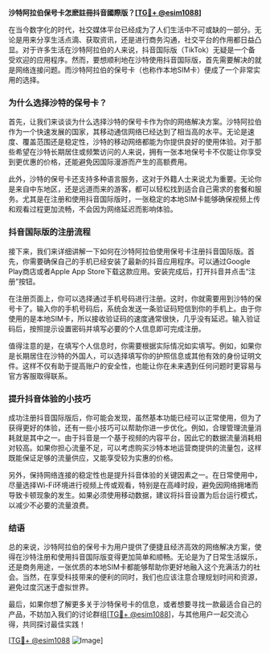 **沙特阿拉伯保号卡怎麽註冊抖音國際版？[[TG💪+ @esim1088](https://t.me/s/esim1088)]**

在当今数字化的时代，社交媒体平台已经成为了人们生活中不可或缺的一部分。无论是用来分享生活点滴、获取资讯，还是进行商务沟通，社交平台的作用都日益凸显。对于许多生活在沙特阿拉伯的人来说，抖音国际版（TikTok）无疑是一个备受欢迎的应用程序。然而，要想顺利地在沙特使用抖音国际版，首先需要解决的就是网络连接问题。而沙特阿拉伯的保号卡（也称作本地SIM卡）便成了一个非常实用的选择。

### 为什么选择沙特的保号卡？

首先，让我们来谈谈为什么选择沙特的保号卡作为你的网络解决方案。沙特阿拉伯作为一个快速发展的国家，其移动通信网络已经达到了相当高的水平。无论是速度、覆盖范围还是稳定性，沙特的移动网络都能为你提供良好的使用体验。对于那些希望在沙特长期居住或频繁访问的人来说，拥有一张本地保号卡不仅能让你享受到更优惠的价格，还能避免因国际漫游而产生的高额费用。

此外，沙特的保号卡还支持多种语言服务，这对于外籍人士来说尤为重要。无论你是来自中东地区，还是远道而来的游客，都可以轻松找到适合自己需求的套餐和服务。尤其是在注册和使用抖音国际版时，一张稳定的本地SIM卡能够确保视频上传和观看过程更加流畅，不会因为网络延迟而影响体验。

### 抖音国际版的注册流程

接下来，我们来详细讲解一下如何在沙特阿拉伯使用保号卡注册抖音国际版。首先，你需要确保自己的手机已经安装了最新的抖音应用程序。可以通过Google Play商店或者Apple App Store下载这款应用。安装完成后，打开抖音并点击“注册”按钮。

在注册页面上，你可以选择通过手机号码进行注册。这时，你就需要用到沙特的保号卡了。输入你的手机号码后，系统会发送一条验证码短信到你的手机上。由于你使用的是本地SIM卡，所以接收验证码的速度通常很快，几乎没有延迟。输入验证码后，按照提示设置密码并填写必要的个人信息即可完成注册。

值得注意的是，在填写个人信息时，你需要根据实际情况如实填写。例如，如果你是长期居住在沙特的外国人，可以选择填写你的护照信息或其他有效的身份证明文件。这样不仅有助于提高账户的安全性，也能让你在未来遇到任何问题时更容易与官方客服取得联系。

### 提升抖音体验的小技巧

成功注册抖音国际版后，你可能会发现，虽然基本功能已经可以正常使用，但为了获得更好的体验，还有一些小技巧可以帮助你进一步优化。例如，合理管理流量消耗就是其中之一。由于抖音是一个基于视频的内容平台，因此它的数据流量消耗相对较高。如果你担心流量不足，可以考虑购买沙特本地运营商提供的流量包，这样既能保证足够的流量供应，又能享受较为实惠的价格。

另外，保持网络连接的稳定性也是提升抖音体验的关键因素之一。在日常使用中，尽量选择Wi-Fi环境进行视频上传或观看，特别是在高峰时段，避免因网络拥堵而导致卡顿现象的发生。如果必须使用移动数据，建议将抖音设置为后台运行模式，以减少不必要的流量浪费。

### 结语

总的来说，沙特阿拉伯的保号卡为用户提供了便捷且经济高效的网络解决方案，使得在沙特注册和使用抖音国际版变得更加简单和顺畅。无论是为了日常生活娱乐，还是商务用途，一张优质的本地SIM卡都能够帮助你更好地融入这个充满活力的社会。当然，在享受科技带来的便利的同时，我们也应该注意合理规划时间和资源，避免过度沉迷于虚拟世界。

最后，如果你想了解更多关于沙特保号卡的信息，或者想要寻找一款最适合自己的产品，不妨加入我们的讨论群组[[TG💪+ @esim1088](https://t.me/s/esim1088)]，与其他用户一起交流心得，共同探讨最佳实践！

[[TG💪+ @esim1088](https://t.me/s/esim1088) ![Image](https://i.postimg.cc/4NQfJmqS/Snipaste-2025-05-13-00-14-12.png)]